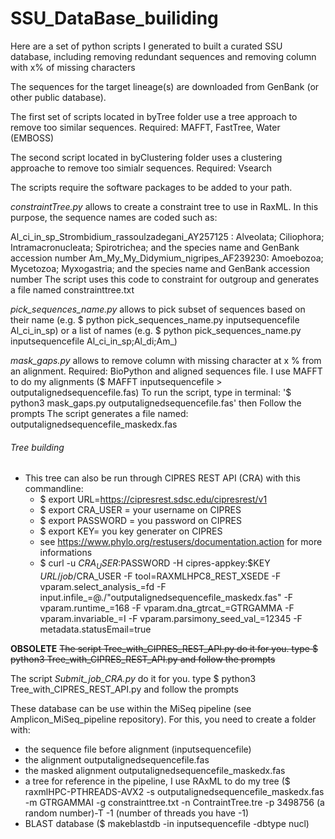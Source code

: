 # SSU_DataBase_builiding
Here are a set of python scripts I generated to built a curated SSU database, including removing redundant sequences and removing column with x% of missing characters

The sequences for the target lineage(s) are downloaded from GenBank (or other public database).


The first set of scripts located in byTree folder use a tree approach to remove too similar sequences.
Required: MAFFT, FastTree, Water (EMBOSS) 

The second script located in byClustering folder uses a clustering approache to remove too simialr sequences.
Required: Vsearch

The scripts require the software packages to be added to your path.

*constraintTree.py* allows to create a constraint tree to use in RaxML. In this purpose, the sequence names are coded such as:

Al_ci_in_sp_Strombidium_rassoulzadegani_AY257125 : Alveolata; Ciliophora; Intramacronucleata; Spirotrichea; and the species name and GenBank accession number
Am_My_My_Didymium_nigripes_AF239230: Amoebozoa; Mycetozoa; Myxogastria; and the species name and GenBank accession number
The script uses this code to constraint for outgroup and generates a file named constrainttree.txt

*pick_sequences_name.py* allows to pick subset of sequences based on their name (e.g. $ python pick_sequences_name.py inputsequencefile Al_ci_in_sp) or a list of names (e.g. $ python pick_sequences_name.py inputsequencefile Al_ci_in_sp;Al_di;Am_)

*mask_gaps.py* allows to remove column with missing character at x % from an alignment. 
Required: BioPython and aligned sequences file. I use MAFFT to do my alignments ($ MAFFT inputsequencefile > outputalignedsequencefile.fas)
To run the script, type in terminal: '$ python3 mask_gaps.py outputalignedsequencefile.fas' then Follow the prompts
The script generates a file named: outputalignedsequencefile_maskedx.fas

###### Tree building
- This tree can also be run through CIPRES REST API (CRA) with this commandline: 
	*	$ export URL=https://cipresrest.sdsc.edu/cipresrest/v1
	*	$ export CRA_USER = your username on CIPRES
	*	$ export PASSWORD = you password on CIPRES
	*	$ export KEY= you key generater on CIPRES
	*	see https://www.phylo.org/restusers/documentation.action for more informations
	*	$ curl -u $CRA_USER:$PASSWORD -H cipres-appkey:$KEY $URL/job/$CRA_USER -F tool=RAXMLHPC8_REST_XSEDE -F vparam.select_analysis_=fd -F input.infile_=@./"outputalignedsequencefile_maskedx.fas" -F vparam.runtime_=168 -F vparam.dna_gtrcat_=GTRGAMMA -F vparam.invariable_=I -F vparam.parsimony_seed_val_=12345 -F metadata.statusEmail=true

**OBSOLETE** ~~The script Tree_with_CIPRES_REST_API.py do it for you. type $  python3 Tree_with_CIPRES_REST_API.py and follow the prompts~~

The script *Submit_job_CRA.py* do it for you. type $  python3 Tree_with_CIPRES_REST_API.py and follow the prompts


These database can be use within the MiSeq pipeline (see Amplicon_MiSeq_pipeline repository). For this, you need to create a folder with:
- the sequence file before alignment (inputsequencefile)
- the alignment outputalignedsequencefile.fas
- the masked alignment outputalignedsequencefile_maskedx.fas
- a tree for reference in the pipeline, I use RAxML to do my tree ($ raxmlHPC-PTHREADS-AVX2 -s outputalignedsequencefile_maskedx.fas -m GTRGAMMAI -g constrainttree.txt -n ContraintTree.tre -p 3498756 (a random number)-T -1 (number of threads you have -1)
- BLAST database ($ makeblastdb -in inputsequencefile -dbtype nucl)
